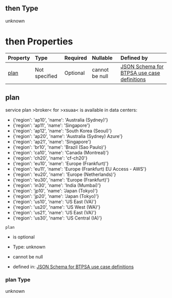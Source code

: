 ## then Type

unknown

# then Properties

| Property      | Type          | Required | Nullable       | Defined by                                                                                                                                                                                                                                        |
| :------------ | :------------ | :------- | :------------- | :------------------------------------------------------------------------------------------------------------------------------------------------------------------------------------------------------------------------------------------------ |
| [plan](#plan) | Not specified | Optional | cannot be null | [JSON Schema for BTPSA use case definitions](btpsa-usecase-properties-services-items-allof-1-then-allof-116-then-allof-2-then-properties-plan.md "undefined#/properties/services/items/allOf/1/then/allOf/116/then/allOf/2/then/properties/plan") |

## plan

service plan >broker< for >xsuaa< is available in data centers:

*   {'region': 'ap10', 'name': 'Australia (Sydney)'}
*   {'region': 'ap11', 'name': 'Singapore'}
*   {'region': 'ap12', 'name': 'South Korea (Seoul)'}
*   {'region': 'ap20', 'name': 'Australia (Sydney) Azure'}
*   {'region': 'ap21', 'name': 'Singapore'}
*   {'region': 'br10', 'name': 'Brazil (Sao Paulo)'}
*   {'region': 'ca10', 'name': 'Canada (Montreal)'}
*   {'region': 'ch20', 'name': 'cf-ch20'}
*   {'region': 'eu10', 'name': 'Europe (Frankfurt)'}
*   {'region': 'eu11', 'name': 'Europe (Frankfurt) EU Access - AWS'}
*   {'region': 'eu20', 'name': 'Europe (Netherlands)'}
*   {'region': 'eu30', 'name': 'Europe (Frankfurt)'}
*   {'region': 'in30', 'name': 'India (Mumbai)'}
*   {'region': 'jp10', 'name': 'Japan (Tokyo)'}
*   {'region': 'jp20', 'name': 'Japan (Tokyo)'}
*   {'region': 'us10', 'name': 'US East (VA)'}
*   {'region': 'us20', 'name': 'US West (WA)'}
*   {'region': 'us21', 'name': 'US East (VA)'}
*   {'region': 'us30', 'name': 'US Central (IA)'}

`plan`

*   is optional

*   Type: unknown

*   cannot be null

*   defined in: [JSON Schema for BTPSA use case definitions](btpsa-usecase-properties-services-items-allof-1-then-allof-116-then-allof-2-then-properties-plan.md "undefined#/properties/services/items/allOf/1/then/allOf/116/then/allOf/2/then/properties/plan")

### plan Type

unknown
